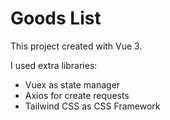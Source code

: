 # Goods List

This project created with Vue 3.

I used extra libraries:
- Vuex as state manager
- Axios for create requests
- Tailwind CSS as CSS Framework
